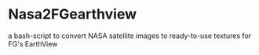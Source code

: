 # Nasa2FGearthview
a bash-script to convert NASA satellite images to ready-to-use textures for FG's EarthView
